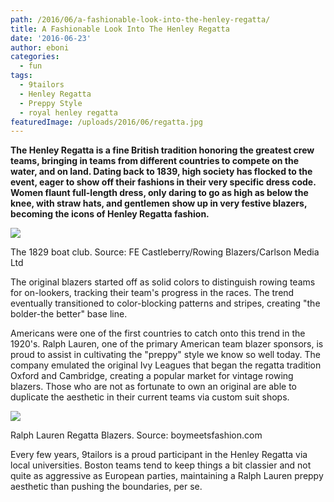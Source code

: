 ```yaml
---
path: /2016/06/a-fashionable-look-into-the-henley-regatta/
title: A Fashionable Look Into The Henley Regatta
date: '2016-06-23'
author: eboni
categories:
  - fun
tags:
  - 9tailors
  - Henley Regatta
  - Preppy Style
  - royal henley regatta
featuredImage: /uploads/2016/06/regatta.jpg
---
```

**The Henley Regatta is a fine British tradition honoring the greatest crew teams, bringing in teams from different countries to compete on the water, and on land. Dating back to 1839, high society has flocked to the event, eager to show off their fashions in their very specific dress code. Women flaunt full-length dress, only daring to go as high as below the knee, with straw hats, and gentlemen show up in very festive blazers, becoming the icons of Henley Regatta fashion.** 

![](https://s-media-cache-ak0.pinimg.com/736x/33/b3/35/33b335c2073677a14535d01901ef8719.jpg)

The 1829 boat club. Source: FE Castleberry/Rowing Blazers/Carlson Media Ltd

The original blazers started off as solid colors to distinguish rowing teams for on-lookers, tracking their team's progress in the races. The trend eventually transitioned to color-blocking patterns and stripes, creating "the bolder-the better" base line.

Americans were one of the first countries to catch onto this trend in the 1920's. Ralph Lauren, one of the primary American team blazer sponsors, is proud to assist in cultivating the "preppy" style we know so well today. The company emulated the original Ivy Leagues that began the regatta tradition Oxford and Cambridge, creating a popular market for vintage rowing blazers. Those who are not as fortunate to own an original are able to duplicate the aesthetic in their current teams via custom suit shops.

![](https://mail.google.com/mail/u/0/?ui=2&ik=9216cdf060&view=fimg&th=1557e1823709dbed&attid=0.1&disp=emb&realattid=ii_1557e17dcc7de03a&attbid=ANGjdJ-N9Ub6BdWvRojgOkH736F_vWjcVzlY11BlxT3rARMVuw5K0_AGaN--T9FBG1RAnIcY1MIjOq55lK4CG3EREVdhCu7c_b_8JHtKh-vT5Ed9GUv5JW1VKDFn27U&sz=w816-h546&ats=1466699365676&rm=1557e1823709dbed&zw&atsh=1)

Ralph Lauren Regatta Blazers. Source: boymeetsfashion.com

Every few years, 9tailors is a proud participant in the Henley Regatta via local universities. Boston teams tend to keep things a bit classier and not quite as aggressive as European parties, maintaining a Ralph Lauren preppy aesthetic than pushing the boundaries, per se.